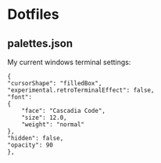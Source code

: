 # Dotfiles

## palettes.json
My current windows terminal settings:
```
{
"cursorShape": "filledBox",
"experimental.retroTerminalEffect": false,
"font": 
{
    "face": "Cascadia Code",
    "size": 12.0,
    "weight": "normal"
},
"hidden": false,
"opacity": 90
},
```
